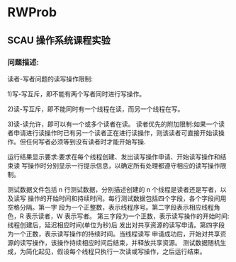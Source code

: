 # RWProb
## SCAU 操作系统课程实验

### 问题描述:

读者-写者问题的读写操作限制:

1)写-写互斥，即不能有两个写者同时进行写操作。 

2)读-写互斥，即不能同时有一个线程在读，而另一个线程在写。 

3)读-读允许，即可以有一个或多个读者在读。 读者优先的附加限制:如果一个读者申请进行读操作时已有另一个读者正在进行读操作，则该读者可直接开始读操作。但任何写者必须等到没有读者时才能开始写操.

运行结果显示要求:要求在每个线程创建、发出读写操作申请、开始读写操作和结束读
写操作时分别显示一行提示信息，以确定所有处理都遵守相应的读写操作限制。 

测试数据文件包括 n 行测试数据，分别描述创建的 n 个线程是读者还是写者，以及读写 操作的开始时间和持续时间。每行测试数据包括四个字段，各个字段间用空格分隔。第一字
段为一个正整数，表示线程序号。第二字段表示相应线程角色，R 表示读者，W 表示写者。 第三字段为一个正数，表示读写操作的开始时间:线程创建后，延迟相应时间(单位为秒)后 发出对共享资源的读写申请。第四字段为一个正数，表示读写操作的持续时间。当线程读写 申请成功后，开始对共享资源的读写操作，该操作持续相应时间后结束，并释放共享资源。 测试数据随机生成，为简化起见，假设每个线程只执行一次读或写操作，之后运行结束。
